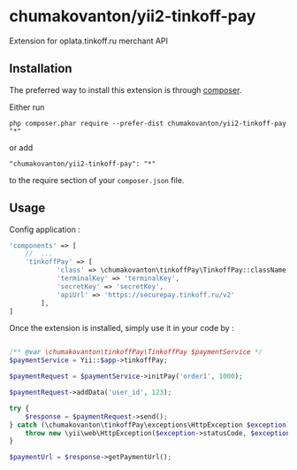 chumakovanton/yii2-tinkoff-pay
==========================
Extension for oplata.tinkoff.ru merchant API

Installation
------------

The preferred way to install this extension is through [composer](http://getcomposer.org/download/).

Either run

```
php composer.phar require --prefer-dist chumakovanton/yii2-tinkoff-pay "*"
```

or add

```
"chumakovanton/yii2-tinkoff-pay": "*"
```

to the require section of your `composer.json` file.


Usage
-----

Config application :

```php
'components' => [
    //  ...
    'tinkoffPay' => [
            'class' => \chumakovanton\tinkoffPay\TinkoffPay::className(),
            'terminalKey' => 'terminalKey',
            'secretKey' => 'secretKey',
            'apiUrl' => 'https://securepay.tinkoff.ru/v2'
        ],
]

```

Once the extension is installed, simply use it in your code by  :

```php

/** @var \chumakovanton\tinkoffPay\TinkoffPay $paymentService */
$paymentService = Yii::$app->tinkoffPay;

$paymentRequest = $paymentService->initPay('order1', 1000);

$paymentRequest->addData('user_id', 123);

try {
    $response = $paymentRequest->send();
} catch (\chumakovanton\tinkoffPay\exceptions\HttpException $exception) {
    throw new \yii\web\HttpException($exception->statusCode, $exception->getMessage());
}

$paymentUrl = $response->getPaymentUrl();

```
